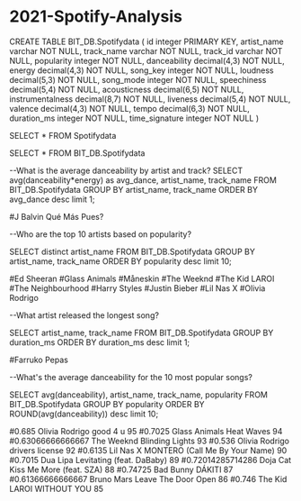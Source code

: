 # 2021-Spotify-Analysis
CREATE TABLE BIT_DB.Spotifydata (
id integer PRIMARY KEY,
artist_name varchar NOT NULL,
track_name varchar NOT NULL,
track_id varchar NOT NULL,
popularity integer NOT NULL,
danceability decimal(4,3) NOT NULL,
energy decimal(4,3) NOT NULL,
song_key integer NOT NULL,
loudness decimal(5,3) NOT NULL,
song_mode integer NOT NULL,
speechiness decimal(5,4) NOT NULL,
acousticness decimal(6,5) NOT NULL,
instrumentalness decimal(8,7) NOT NULL,
liveness decimal(5,4) NOT NULL,
valence decimal(4,3) NOT NULL,
tempo decimal(6,3) NOT NULL,
duration_ms integer NOT NULL,
time_signature integer NOT NULL )

SELECT * FROM Spotifydata

SELECT * FROM BIT_DB.Spotifydata

--What is the average danceability by artist and track? 
SELECT avg(danceability*energy) as avg_dance, artist_name, track_name
FROM BIT_DB.Spotifydata
GROUP BY artist_name, track_name
ORDER BY avg_dance desc limit 1;

#J Balvin	Qué Más Pues?

--Who are the top 10 artists based on popularity? 

SELECT distinct artist_name
FROM BIT_DB.Spotifydata
GROUP BY artist_name, track_name
ORDER BY popularity desc limit 10;

#Ed Sheeran
#Glass Animals
#Måneskin
#The Weeknd
#The Kid LAROI
#The Neighbourhood
#Harry Styles
#Justin Bieber
#Lil Nas X
#Olivia Rodrigo

--What artist released the longest song? 

SELECT artist_name, track_name
FROM BIT_DB.Spotifydata
GROUP BY duration_ms
ORDER BY duration_ms desc limit 1;

#Farruko	Pepas

--What's the average danceability for the 10 most popular songs?

SELECT avg(danceability), artist_name, track_name, popularity
FROM BIT_DB.Spotifydata
GROUP BY popularity
ORDER BY ROUND(avg(danceability)) desc limit 10;

#0.685	Olivia Rodrigo	good 4 u	95
#0.7025	Glass Animals	Heat Waves	94
#0.63066666666667	The Weeknd	Blinding Lights	93
#0.536	Olivia Rodrigo	drivers license	92
#0.6135	Lil Nas X	MONTERO (Call Me By Your Name)	90
#0.7015	Dua Lipa	Levitating (feat. DaBaby)	89
#0.72014285714286	Doja Cat	Kiss Me More (feat. SZA)	88
#0.74725	Bad Bunny	DÁKITI	87
#0.61366666666667	Bruno Mars	Leave The Door Open	86
#0.746	The Kid LAROI	WITHOUT YOU	85
